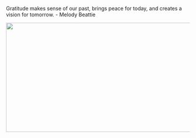 <div>
  <div>
    <p>
     Gratitude makes sense of our past, brings peace for today, and creates a vision for tomorrow. - Melody Beattie
    </p>
  </div>
  <div align="center">
    <img
      src="https://media.giphy.com/media/dWesBcTLavkZuG35MI/giphy.gif"
      width="600"
      height="300"
    />
  </div>
  </div>
